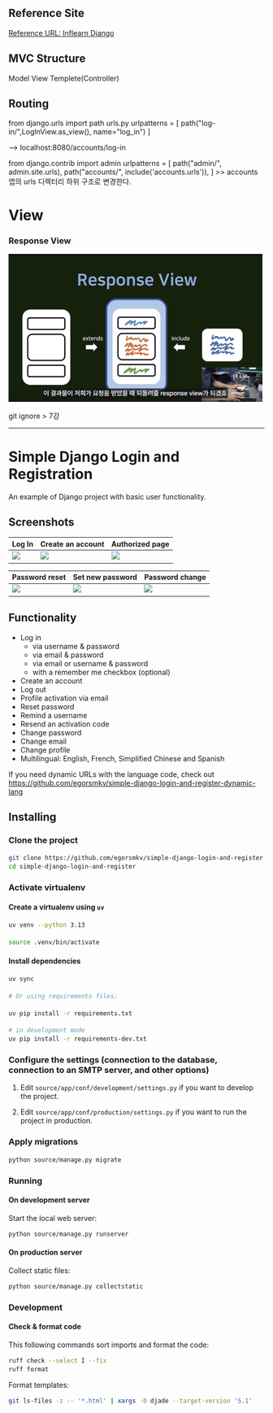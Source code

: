 ## Reference Site
[Reference URL: Inflearn Django](https://www.inflearn.com/course/%EC%9E%A5%EA%B3%A0-%ED%95%80%ED%84%B0%EB%A0%88%EC%8A%A4%ED%8A%B8)

## MVC Structure
Model
View
Templete(Controller)

## Routing
from django.urls import path
urls.py
urlpatterns = [
    path("log-in/",LogInView.as_view(), name="log_in")
]

--> localhost:8080/accounts/log-in

from django.contrib import admin
urlpatterns = [
    path("admin/", admin.site.urls),
    path("accounts/", include('accounts.urls')),
] >> accounts 앱의 urls 디렉터리 하위 구조로 변경한다.


# View
### Response View
<img src="./photo/responseview.png" width="500">

git ignore > 7강



---------------------


# Simple Django Login and Registration

An example of Django project with basic user functionality.

## Screenshots

| Log In | Create an account | Authorized page |
| -------|--------------|-----------------|
| <img src="./screenshots/login.png" width="200"> | <img src="./screenshots/create_an_account.png" width="200"> | <img src="./screenshots/authorized_page.png" width="200"> |

| Password reset | Set new password | Password change |
| ---------------|------------------|-----------------|
| <img src="./screenshots/password_reset.png" width="200"> | <img src="./screenshots/set_new_password.png" width="200"> | <img src="./screenshots/password_change.png" width="200"> |

## Functionality

- Log in
    - via username & password
    - via email & password
    - via email or username & password
    - with a remember me checkbox (optional)
- Create an account
- Log out
- Profile activation via email
- Reset password
- Remind a username
- Resend an activation code
- Change password
- Change email
- Change profile
- Multilingual: English, French, Simplified Chinese and Spanish

If you need dynamic URLs with the language code, check out https://github.com/egorsmkv/simple-django-login-and-register-dynamic-lang

## Installing

### Clone the project

```bash
git clone https://github.com/egorsmkv/simple-django-login-and-register
cd simple-django-login-and-register
```

### Activate virtualenv

#### Create a virtualenv using `uv`

```bash
uv venv --python 3.13

source .venv/bin/activate
```

#### Install dependencies

```bash
uv sync

# Or using requirements files:

uv pip install -r requirements.txt

# in development mode
uv pip install -r requirements-dev.txt
```

### Configure the settings (connection to the database, connection to an SMTP server, and other options)

1. Edit `source/app/conf/development/settings.py` if you want to develop the project.

2. Edit `source/app/conf/production/settings.py` if you want to run the project in production.

### Apply migrations

```bash
python source/manage.py migrate
```

### Running

#### On development server

Start the local web server:

```bash
python source/manage.py runserver
```

#### On production server

Collect static files:

```bash
python source/manage.py collectstatic
```

### Development

#### Check & format code

This following commands sort imports and format the code:

```bash
ruff check --select I --fix
ruff format
```

Format templates:

```bash
git ls-files -z -- '*.html' | xargs -0 djade --target-version '5.1'
```
